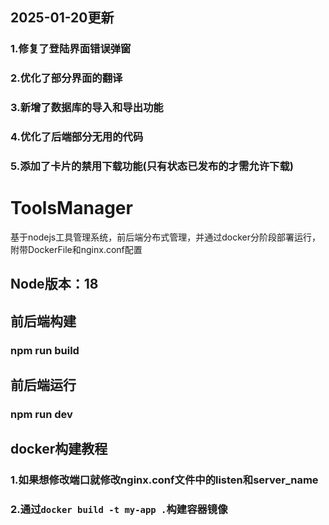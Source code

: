 ## 2025-01-20更新
### 1.修复了登陆界面错误弹窗
### 2.优化了部分界面的翻译
### 3.新增了数据库的导入和导出功能
### 4.优化了后端部分无用的代码
### 5.添加了卡片的禁用下载功能(只有状态已发布的才需允许下载)

# ToolsManager
基于nodejs工具管理系统，前后端分布式管理，并通过docker分阶段部署运行，附带DockerFile和nginx.conf配置
## Node版本：18
## 前后端构建
### npm run build
## 前后端运行
### npm run dev

## docker构建教程
### 1.如果想修改端口就修改nginx.conf文件中的listen和server_name
### 2.通过```docker build -t my-app .```构建容器镜像
